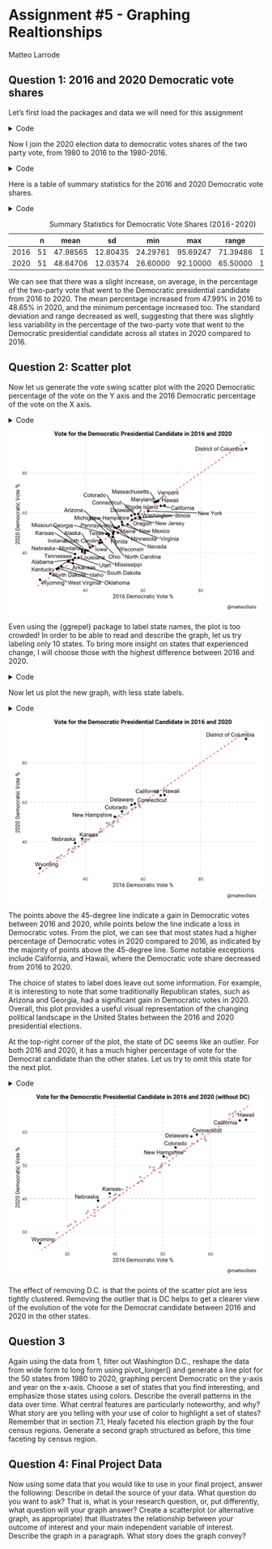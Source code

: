 Assignment \#5 - Graphing Realtionships
================
Matteo Larrode

<script src="README_files/libs/kePrint-0.0.1/kePrint.js"></script>
<link href="README_files/libs/lightable-0.0.1/lightable.css" rel="stylesheet" />


## Question 1: 2016 and 2020 Democratic vote shares

Let’s first load the packages and data we will need for this assignment

<details>
<summary>Code</summary>

``` r
library(tidyverse)
library(haven)
library(kableExtra) #table
library(psych) #describe function
library(ggplot2)
library(ggrepel) #labeling state names

vote_2020 <- read_csv("data/us_vote_2020.csv")
dem_share_80_16 <- read_dta("data/leipvote1980_2016wide.dta")
```

</details>

Now I join the 2020 election data to democratic votes shares of the two
party vote, from 1980 to 2016 to the 1980-2016.

<details>
<summary>Code</summary>

``` r
vote_80_16 <- left_join(dem_share_80_16, vote_2020, by = "state") %>%
  mutate(pctdem2020 = dem_percent / 100)

vote16_20 <- vote_80_16 %>%
  select(state, stateid, pctdem2016, pctdem2020)
```

</details>

Here is a table of summary statistics for the 2016 and 2020 Democratic
vote shares.

<details>
<summary>Code</summary>

``` r
summary_stats <- describe(vote16_20[ , c('pctdem2016', 'pctdem2020')], fast = TRUE) %>%
  as.data.frame() %>%
  select(-vars) %>%
  mutate(across(-n, ~ . * 100))
  

rownames(summary_stats) <- c("2016", "2020")

   


# Create HTML table
table1 <- kbl(summary_stats, format = "html", align = "c", caption = "Summary Statistics for Democratic Vote Shares (2016-2020)") %>%
  kable_styling(bootstrap_options = c("striped", "hover"), 
                full_width = F,
                fixed_thead = T)

table1
```

</details>
<table class="table table-striped table-hover" style="width: auto !important; margin-left: auto; margin-right: auto;">
<caption>Summary Statistics for Democratic Vote Shares (2016-2020)</caption>
 <thead>
  <tr>
   <th style="text-align:left;position: sticky; top:0; background-color: #FFFFFF;">   </th>
   <th style="text-align:center;position: sticky; top:0; background-color: #FFFFFF;"> n </th>
   <th style="text-align:center;position: sticky; top:0; background-color: #FFFFFF;"> mean </th>
   <th style="text-align:center;position: sticky; top:0; background-color: #FFFFFF;"> sd </th>
   <th style="text-align:center;position: sticky; top:0; background-color: #FFFFFF;"> min </th>
   <th style="text-align:center;position: sticky; top:0; background-color: #FFFFFF;"> max </th>
   <th style="text-align:center;position: sticky; top:0; background-color: #FFFFFF;"> range </th>
   <th style="text-align:center;position: sticky; top:0; background-color: #FFFFFF;"> se </th>
  </tr>
 </thead>
<tbody>
  <tr>
   <td style="text-align:left;"> 2016 </td>
   <td style="text-align:center;"> 51 </td>
   <td style="text-align:center;"> 47.98565 </td>
   <td style="text-align:center;"> 12.80435 </td>
   <td style="text-align:center;"> 24.29761 </td>
   <td style="text-align:center;"> 95.69247 </td>
   <td style="text-align:center;"> 71.39486 </td>
   <td style="text-align:center;"> 1.792967 </td>
  </tr>
  <tr>
   <td style="text-align:left;"> 2020 </td>
   <td style="text-align:center;"> 51 </td>
   <td style="text-align:center;"> 48.64706 </td>
   <td style="text-align:center;"> 12.03574 </td>
   <td style="text-align:center;"> 26.60000 </td>
   <td style="text-align:center;"> 92.10000 </td>
   <td style="text-align:center;"> 65.50000 </td>
   <td style="text-align:center;"> 1.685340 </td>
  </tr>
</tbody>
</table>

We can see that there was a slight increase, on average, in the
percentage of the two-party vote that went to the Democratic
presidential candidate from 2016 to 2020. The mean percentage increased
from 47.99% in 2016 to 48.65% in 2020, and the minimum percentage
increased too. The standard deviation and range decreased as well,
suggesting that there was slightly less variability in the percentage of
the two-party vote that went to the Democratic presidential candidate
across all states in 2020 compared to 2016.

## Question 2: Scatter plot

Now let us generate the vote swing scatter plot with the 2020 Democratic
percentage of the vote on the Y axis and the 2016 Democratic percentage
of the vote on the X axis.

<details>
<summary>Code</summary>

``` r
plot1 <- ggplot(vote16_20, aes(x = pctdem2016*100, y = pctdem2020*100)) +
  geom_point() +
  geom_text_repel(aes(label = state),
                  max.overlaps = Inf) +
  theme(text=element_text(family="Roboto"),
        panel.background = element_blank(),
        plot.margin = unit(c(0, 0.5, 0.5, 0.5), "cm"),
        plot.title=element_text(hjust=0.5, face="bold", size=12, margin = margin(b=10)),
        plot.caption = element_text(size=9, vjust = -2),
        axis.ticks = element_blank(),
        panel.grid.major = element_line(color = "gray", linetype = "dashed", linewidth = 0.2))+
  labs(x = "2016 Democratic Vote %", 
       y = "2020 Democratic Vote %",
       title = "Vote for the Democratic Presidential Candidate in 2016 and 2020",
       caption = "@matteoStats") + # axis labels
  geom_abline(intercept = 0, slope = 1, linetype = "dashed", color = "red") # add 45 degree line


plot1
```

</details>

![](README_files/figure-commonmark/unnamed-chunk-4-1.png)

Even using the {ggrepel} package to label state names, the plot is too
crowded! In order to be able to read and describe the graph, let us try
labeling only 10 states. To bring more insight on states that
experienced change, I will choose those with the highest difference
between 2016 and 2020.

<details>
<summary>Code</summary>

``` r
vote16_20_new <- vote16_20 %>%
  mutate(pct_diff = abs(pctdem2020 - pctdem2016),
         #use rank function
         top_10 = ifelse(rank(desc(pct_diff)) <= 10, TRUE, FALSE))
```

</details>

Now let us plot the new graph, with less state labels.

<details>
<summary>Code</summary>

``` r
plot2 <- ggplot(vote16_20_new, aes(x = pctdem2016*100, y = pctdem2020*100, col = top_10)) +
  geom_point() +
  geom_text_repel(data = filter(vote16_20_new, top_10),
                  aes(label = state),
                  #get labels away from the points
                  position = position_nudge_repel(y = 1)) +
  theme(text=element_text(family="Roboto"),
        panel.background = element_blank(),
        plot.margin = unit(c(0, 0.5, 0.5, 0.5), "cm"),
        plot.title=element_text(hjust=0.5, face="bold", size=12, margin = margin(b=10)),
        plot.caption = element_text(size=9, vjust = -2),
        axis.ticks = element_blank(),
        panel.grid.major = element_line(color = "gray", linetype = "dashed", linewidth = 0.2),
        legend.position = "none")+
  scale_color_manual(values = c("grey", "black"))+
  labs(x = "2016 Democratic Vote %", 
       y = "2020 Democratic Vote %",
       title = "Vote for the Democratic Presidential Candidate in 2016 and 2020",
       caption = "@matteoStats") + # axis labels
  geom_abline(intercept = 0, slope = 1, linetype = "dashed", color = "red") # add 45 degree line


plot2
```

</details>

![](README_files/figure-commonmark/unnamed-chunk-6-1.png)

The points above the 45-degree line indicate a gain in Democratic votes
between 2016 and 2020, while points below the line indicate a loss in
Democratic votes. From the plot, we can see that most states had a
higher percentage of Democratic votes in 2020 compared to 2016, as
indicated by the majority of points above the 45-degree line. Some
notable exceptions include California, and Hawaii, where the Democratic
vote share decreased from 2016 to 2020.

The choice of states to label does leave out some information. For
example, it is interesting to note that some traditionally Republican
states, such as Arizona and Georgia, had a significant gain in
Democratic votes in 2020. Overall, this plot provides a useful visual
representation of the changing political landscape in the United States
between the 2016 and 2020 presidential elections.

At the top-right corner of the plot, the state of DC seems like an
outlier. For both 2016 and 2020, it has a much higher percentage of vote
for the Democrat candidate than the other states. Let us try to omit
this state for the next plot.

<details>
<summary>Code</summary>

``` r
plot3 <- ggplot(data = filter(vote16_20_new, state != "District of Columbia"),
                aes(x = pctdem2016*100, y = pctdem2020*100, col = top_10)) +
  geom_point() +
  geom_text_repel(data = filter(vote16_20_new, top_10 & state != "District of Columbia"),
                  aes(label = state),
                  #get labels away from the points
                  position = position_nudge_repel(y = 1)) +
  theme(text=element_text(family="Roboto"),
        panel.background = element_blank(),
        plot.margin = unit(c(0, 0.5, 0.5, 0.5), "cm"),
        plot.title=element_text(hjust=0.5, face="bold", size=12, margin = margin(b=10)),
        plot.caption = element_text(size=9, vjust = -2),
        axis.ticks = element_blank(),
        panel.grid.major = element_line(color = "gray", linetype = "dashed", linewidth = 0.2),
        legend.position = "none")+
  scale_color_manual(values = c("grey", "black"))+
  labs(x = "2016 Democratic Vote %", 
       y = "2020 Democratic Vote %",
       title = "Vote for the Democratic Presidential Candidate in 2016 and 2020 (without DC)",
       caption = "@matteoStats") + # axis labels
  geom_abline(intercept = 0, slope = 1, linetype = "dashed", color = "red") # add 45 degree line


plot3
```

</details>

![](README_files/figure-commonmark/unnamed-chunk-7-1.png)

The effect of removing D.C. is that the points of the scatter plot are
less tightly clustered. Removing the outlier that is DC helps to get a
clearer view of the evolution of the vote for the Democrat candidate
between 2016 and 2020 in the other states.

## Question 3

Again using the data from 1, filter out Washington D.C., reshape the
data from wide form to long form using pivot_longer() and generate a
line plot for the 50 states from 1980 to 2020, graphing percent
Democratic on the y-axis and year on the x-axis. Choose a set of states
that you find interesting, and emphasize those states using colors.
Describe the overall patterns in the data over time. What central
features are particularly noteworthy, and why? What story are you
telling with your use of color to highlight a set of states? Remember
that in section 7.1, Healy faceted his election graph by the four census
regions. Generate a second graph structured as before, this time
faceting by census region.

## Question 4: Final Project Data

Now using some data that you would like to use in your final project,
answer the following: Describe in detail the source of your data. What
question do you want to ask? That is, what is your research question,
or, put differently, what question will your graph answer? Create a
scatterplot (or alternative graph, as appropriate) that illustrates the
relationship between your outcome of interest and your main independent
variable of interest. Describe the graph in a paragraph. What story does
the graph convey?
